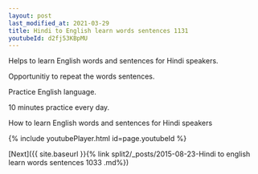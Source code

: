 ```yaml
---
layout: post
last_modified_at: 2021-03-29
title: Hindi to English learn words sentences 1131 
youtubeId: d2fj53KBpMU
---
```

 
 
Helps to learn English words and sentences for Hindi speakers.

Opportunitiy to repeat the words sentences. 

Practice English language. 
 
10 minutes practice every day. 
 
How to learn English words and sentences for Hindi speakers 
 
{% include youtubePlayer.html id=page.youtubeId %}
 
 
[Next]({{ site.baseurl }}{% link  split2/_posts/2015-08-23-Hindi to english learn words sentences 1033 .md%})
 
